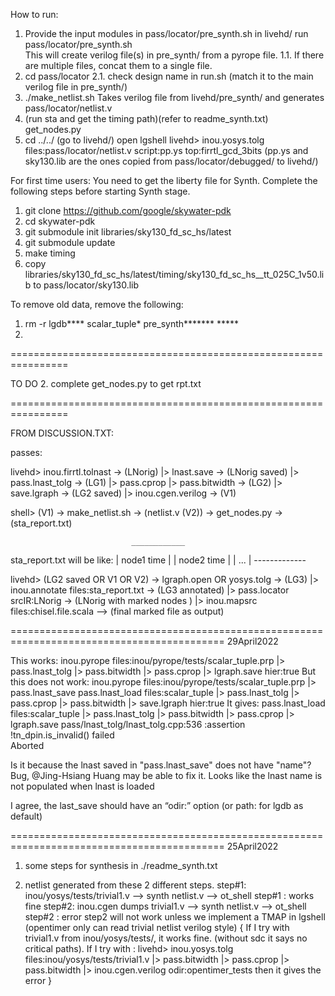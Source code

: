 How to run:                                        
                                                   
1. Provide the input modules in pass/locator/pre_synth.sh
   in livehd/ run pass/locator/pre_synth.sh   
   This will create verilog file(s) in pre_synth/ from a pyrope file.
  1.1. If there are multiple files, concat them to a single file.
2. cd pass/locator
  2.1. check design name in run.sh (match it to the main verilog file in pre_synth/)
3. ./make_netlist.sh
    Takes verilog file from livehd/pre_synth/ and generates pass/locator/netlist.v
4. (run sta and get the timing path)(refer to readme_synth.txt)
    get_nodes.py
5.  cd ../../ (go to livehd/)
   open lgshell
   livehd> inou.yosys.tolg files:pass/locator/netlist.v script:pp.ys top:firrtl_gcd_3bits
   (pp.ys and sky130.lib are the ones copied from pass/locator/debugged/ to livehd/)


For first time users: 
You need to get the liberty file for Synth. Complete the following steps before
starting Synth stage.
1. git clone https://github.com/google/skywater-pdk
2. cd skywater-pdk
3. git submodule init libraries/sky130_fd_sc_hs/latest
4. git submodule update
5. make timing
6. copy
   libraries/sky130_fd_sc_hs/latest/timing/sky130_fd_sc_hs__tt_025C_1v50.lib to
   pass/locator/sky130.lib


To remove old data, remove the following:
1. rm -r lgdb**** scalar_tuple* pre_synth******* *****
2. 

================================================================

TO DO
2. complete get_nodes.py to get rpt.txt

================================================================

FROM DISCUSSION.TXT:


passes:

 
livehd>
inou.firrtl.tolnast -> (LNorig) 
|> lnast.save -> (LNorig saved) 
|> pass.lnast_tolg -> (LG1) 
|> pass.cprop 
|> pass.bitwidth -> (LG2) 
|> save.lgraph -> (LG2 saved) 
|> inou.cgen.verilog -> (V1)

shell>
(V1) -> make_netlist.sh -> (netlist.v (V2)) -> get_nodes.py -> (sta_report.txt)

                               ____________
sta_report.txt will be like:  | node1 time |
                              | node2 time |
                              | ...        |
                               -------------

livehd>
(LG2 saved OR V1 OR V2) -> lgraph.open OR yosys.tolg -> (LG3) 
|> inou.annotate files:sta_report.txt -> (LG3 annotated) 
|> pass.locator srcIR:LNorig -> (LNorig with marked nodes ) 
|> inou.mapsrc files:chisel.file.scala --> (final marked file as output)

===========================================================================================
29April2022

This works:
  inou.pyrope files:inou/pyrope/tests/scalar_tuple.prp |> pass.lnast_tolg |> pass.bitwidth |> pass.cprop |> lgraph.save hier:true
But this does not work:
  inou.pyrope files:inou/pyrope/tests/scalar_tuple.prp |> pass.lnast_save
  pass.lnast_load files:scalar_tuple |> pass.lnast_tolg |> pass.cprop |> pass.bitwidth |> save.lgraph hier:true
It gives:
  pass.lnast_load files:scalar_tuple |> pass.lnast_tolg |> pass.bitwidth |> pass.cprop |> lgraph.save 
  pass/lnast_tolg/lnast_tolg.cpp:536 :assertion !tn_dpin.is_invalid() failed  
  Aborted    

Is it because the lnast saved in "pass.lnast_save" does not have "name"?
Bug, @Jing-Hsiang Huang may be able to fix it. Looks like the lnast name is not populated when lnast is loaded

I agree, the last_save should have an “odir:” option (or path: for lgdb as default)

===========================================================================================
25April2022

1. some steps for synthesis in ./readme_synth.txt

2. netlist generated from these 2 different steps.
step#1:
  inou/yosys/tests/trivial1.v --> synth netlist.v --> ot_shell
  step#1 : works fine
step#2:
  inou.cgen dumps trivial1.v --> synth netlist.v --> ot_shell
  step#2 : error 
step2 will not work unless we implement a TMAP in lgshell (opentimer only can read trivial netlist verilog style)
{
  If I try with trivial1.v from inou/yosys/tests/, it works fine. (without sdc it says no critical paths).
If I try with :
livehd> inou.yosys.tolg files:inou/yosys/tests/trivial1.v |> pass.bitwidth |> pass.cprop |> pass.bitwidth |> inou.cgen.verilog odir:opentimer_tests
then it gives the error
}

